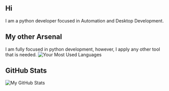## Hi
I am a python developer focused in Automation and Desktop Development. 

## My other Arsenal
I am fully focused in python development, however, I apply any other tool that is needed. 
![Your Most Used Languages](https://github-readme-stats.vercel.app/api/top-langs/?username=Alextron1c&layout=compact&theme=dark)

## GitHub Stats

![My GitHub Stats](https://github-readme-stats.vercel.app/api?username=johndoe&show_icons=true&theme=dark)
